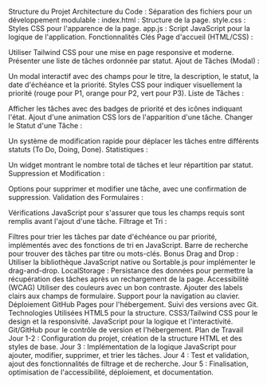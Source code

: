 Structure du Projet
Architecture du Code :
Séparation des fichiers pour un développement modulable :
index.html : Structure de la page.
style.css : Styles CSS pour l'apparence de la page.
app.js : Script JavaScript pour la logique de l'application.
Fonctionnalités Clés
Page d'accueil (HTML/CSS) :

Utiliser Tailwind CSS pour une mise en page responsive et moderne.
Présenter une liste de tâches ordonnée par statut.
Ajout de Tâches (Modal) :

Un modal interactif avec des champs pour le titre, la description, le statut, la date d'échéance et la priorité.
Styles CSS pour indiquer visuellement la priorité (rouge pour P1, orange pour P2, vert pour P3).
Liste de Tâches :

Afficher les tâches avec des badges de priorité et des icônes indiquant l'état.
Ajout d'une animation CSS lors de l'apparition d'une tâche.
Changer le Statut d'une Tâche :

Un système de modification rapide pour déplacer les tâches entre différents statuts (To Do, Doing, Done).
Statistiques :

Un widget montrant le nombre total de tâches et leur répartition par statut.
Suppression et Modification :

Options pour supprimer et modifier une tâche, avec une confirmation de suppression.
Validation des Formulaires :

Vérifications JavaScript pour s'assurer que tous les champs requis sont remplis avant l'ajout d'une tâche.
Filtrage et Tri :

Filtres pour trier les tâches par date d'échéance ou par priorité, implémentés avec des fonctions de tri en JavaScript.
Barre de recherche pour trouver des tâches par titre ou mots-clés.
Bonus
Drag and Drop : Utiliser la bibliothèque JavaScript native ou Sortable.js pour implémenter le drag-and-drop.
LocalStorage : Persistance des données pour permettre la récupération des tâches après un rechargement de la page.
Accessibilité (WCAG)
Utiliser des couleurs avec un bon contraste.
Ajouter des labels clairs aux champs de formulaire.
Support pour la navigation au clavier.
Déploiement
GitHub Pages pour l'hébergement.
Suivi des versions avec Git.
Technologies Utilisées
HTML5 pour la structure.
CSS3/Tailwind CSS pour le design et la responsivité.
JavaScript pour la logique et l'interactivité.
Git/GitHub pour le contrôle de version et l'hébergement.
Plan de Travail
Jour 1-2 : Configuration du projet, création de la structure HTML et des styles de base.
Jour 3 : Implémentation de la logique JavaScript pour ajouter, modifier, supprimer, et trier les tâches.
Jour 4 : Test et validation, ajout des fonctionnalités de filtrage et de recherche.
Jour 5 : Finalisation, optimisation de l'accessibilité, déploiement, et documentation.